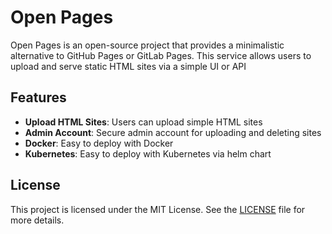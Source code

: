 # Open Pages

Open Pages is an open-source project that provides a minimalistic alternative to GitHub Pages or GitLab Pages. This
service allows users to upload and serve static HTML sites via a simple UI or API

## Features

- **Upload HTML Sites**: Users can upload simple HTML sites
- **Admin Account**: Secure admin account for uploading and deleting sites
- **Docker**: Easy to deploy with Docker
- **Kubernetes**: Easy to deploy with Kubernetes via helm chart

## License

This project is licensed under the MIT License. See the [LICENSE](LICENSE) file for more details.
